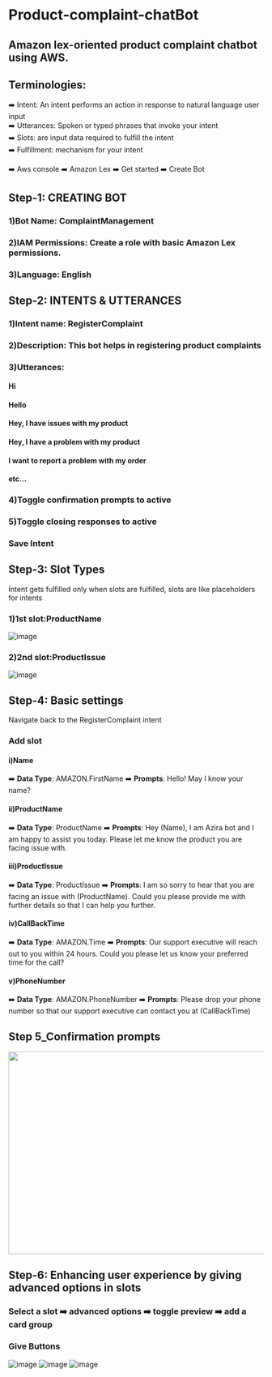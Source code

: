 # Product-complaint-chatBot

## Amazon lex-oriented product complaint chatbot using AWS.

## Terminologies:
:arrow_right: Intent: An intent performs an action in response to natural language user input\
:arrow_right: Utterances: Spoken or typed phrases that invoke your intent\
:arrow_right: Slots: are input data required to fulfill the intent\
:arrow_right: Fulfillment: mechanism for your intent


:arrow_right: Aws console :arrow_right: Amazon Lex :arrow_right: Get started :arrow_right: Create Bot

## Step-1: CREATING BOT
### 1)Bot Name: ComplaintManagement
### 2)IAM Permissions: Create a role with basic Amazon Lex permissions.
### 3)Language: English


## Step-2: INTENTS & UTTERANCES
###  1)Intent name: RegisterComplaint
###  2)Description: This bot helps in registering product complaints
###  3)Utterances:
####   Hi
####   Hello
####   Hey, I have issues with my product
####   Hey, I have a problem with my product
####   I want to report a problem with my order
####   etc...
###  4)Toggle confirmation prompts to active
###  5)Toggle   closing responses to active
###  Save Intent

## Step-3: Slot Types
Intent gets fulfilled only when slots are fulfilled, slots are like placeholders for intents
### 1)1st slot:ProductName
![image](https://github.com/user-attachments/assets/33fdc269-34c9-4430-8a30-e21a58f718af)
### 2)2nd slot:ProductIssue
![image](https://github.com/user-attachments/assets/d9956516-af3a-4114-96d2-04d3a391e74d)

## Step-4: Basic settings
Navigate back to the RegisterComplaint intent
###  Add slot
####   i)Name 
   :arrow_right: **Data Type**: AMAZON.FirstName
   :arrow_right: **Prompts**: Hello! May I know your name?

####   ii)ProductName
   :arrow_right: **Data Type**: ProductName
   :arrow_right: **Prompts**: Hey (Name), I am Azira bot and I am happy to assist you today. Please let me know the product you are facing issue with.

####   iii)ProductIssue
   :arrow_right: **Data Type**: ProductIssue
   :arrow_right: **Prompts**: I am so sorry to hear that you are facing an issue with (ProductName). Could you please provide me with further details so that I can help you further.

####   iv)CallBackTime
   :arrow_right: **Data Type**: AMAZON.Time
   :arrow_right: **Prompts**: Our support executive will reach out to you within 24 hours. Could you please let us know your preferred time for the call?

####   v)PhoneNumber
   :arrow_right: **Data Type**: AMAZON.PhoneNumber
   :arrow_right: **Prompts**: Please drop your phone number so that our support executive can contact you at (CallBackTime)


## Step 5_Confirmation prompts
<img src="https://github.com/user-attachments/assets/f2407f76-571b-49fe-b2fb-450ecca0c348" width="700" height="400" />


## Step-6: Enhancing user experience by giving advanced options in slots
### Select a slot :arrow_right: advanced options :arrow_right: toggle preview :arrow_right: add a card group
### Give Buttons


![image](https://github.com/Vaishnav88sk/product-complaint-chatbot/blob/main/assets/Screenshot%20from%202024-11-07%2020-30-03.png)
![image](https://github.com/Vaishnav88sk/product-complaint-chatbot/blob/main/assets/Screenshot%20from%202024-11-07%2020-30-34.png)
![image](https://github.com/Vaishnav88sk/product-complaint-chatbot/blob/main/assets/Screenshot%20from%202024-11-07%2020-30-26.png)










